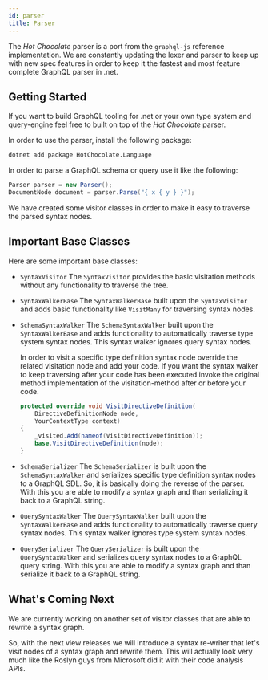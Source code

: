 ```yaml
---
id: parser
title: Parser
---
```


The _Hot Chocolate_ parser is a port from the `graphql-js` reference implementation. We are constantly updating the lexer and parser to keep up with new spec features in order to keep it the fastest and most feature complete GraphQL parser in .net.

## Getting Started

If you want to build GraphQL tooling for .net or your own type system and query-engine feel free to built on top of the _Hot Chocolate_ parser.

In order to use the parser, install the following package:

```bash
dotnet add package HotChocolate.Language
```

In order to parse a GraphQL schema or query use it like the following:

```csharp
Parser parser = new Parser();
DocumentNode document = parser.Parse("{ x { y } }");
```

We have created some visitor classes in order to make it easy to traverse the parsed syntax nodes.

## Important Base Classes

Here are some important base classes:

- `SyntaxVisitor`
  The `SyntaxVisitor` provides the basic visitation methods without any functionality to traverse the tree.

- `SyntaxWalkerBase`
  The `SyntaxWalkerBase` built upon the `SyntaxVisitor` and adds basic functionality like `VisitMany` for traversing syntax nodes.

- `SchemaSyntaxWalker`
  The `SchemaSyntaxWalker` built upon the `SyntaxWalkerBase` and adds functionality to automatically traverse type system syntax nodes. This syntax walker ignores query syntax nodes.

  In order to visit a specific type definition syntax node override the related visitation node and add your code. If you want the syntax walker to keep traversing after your code has been executed invoke the original method implementation of the visitation-method after or before your code.

  ```csharp
  protected override void VisitDirectiveDefinition(
      DirectiveDefinitionNode node,
      YourContextType context)
  {
      _visited.Add(nameof(VisitDirectiveDefinition));
      base.VisitDirectiveDefinition(node);
  }
  ```

- `SchemaSerializer`
  The `SchemaSerializer` is built upon the `SchemaSyntaxWalker` and serializes specific type definition syntax nodes to a GraphQL SDL. So, it is basically doing the reverse of the parser. With this you are able to modify a syntax graph and than serializing it back to a GraphQL string.

- `QuerySyntaxWalker`
  The `QuerySyntaxWalker` built upon the `SyntaxWalkerBase` and adds functionality to automatically traverse query syntax nodes. This syntax walker ignores type system syntax nodes.

- `QuerySerializer`
  The `QuerySerializer` is built upon the `QuerySyntaxWalker` and serializes query syntax nodes to a GraphQL query string. With this you are able to modify a syntax graph and than serialize it back to a GraphQL string.

## What's Coming Next

We are currently working on another set of visitor classes that are able to rewrite a syntax graph.

So, with the next view releases we will introduce a syntax re-writer that let's visit nodes of a syntax graph and rewrite them. This will actually look very much like the Roslyn guys from Microsoft did it with their code analysis APIs.

